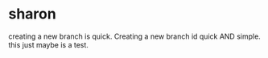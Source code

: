 # sharon
creating a new branch is quick.
Creating a new branch id quick AND simple.
this just maybe is a test.
